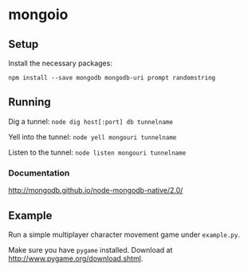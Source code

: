 # mongoio

## Setup

Install the necessary packages:

`npm install --save mongodb mongodb-uri prompt randomstring`

## Running

Dig a tunnel: `node dig host[:port] db tunnelname`

Yell into the tunnel: `node yell mongouri tunnelname`

Listen to the tunnel: `node listen mongouri tunnelname`

### Documentation

http://mongodb.github.io/node-mongodb-native/2.0/

## Example

Run a simple multiplayer character movement game under `example.py`.

Make sure you have `pygame` installed. Download at http://www.pygame.org/download.shtml.
